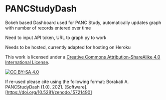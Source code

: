 # PANCStudyDash
Bokeh based Dashboard used for PANC Study, automatically updates graph with number of records entered over time 

Need to input API token, URL to graph.py to work

Needs to be hosted, currently adapted for hosting on Heroku


This work is licensed under a
[Creative Commons Attribution-ShareAlike 4.0 International License][cc-by-sa].

[![CC BY-SA 4.0][cc-by-sa-image]][cc-by-sa]

If re-used please cite using the following format: Borakati A. PANCStudyDash (1.0). 2021. [Software]. [https://doi.org/10.5281/zenodo.15721490]


[cc-by-sa]: http://creativecommons.org/licenses/by-sa/4.0/
[cc-by-sa-image]: https://licensebuttons.net/l/by-sa/4.0/88x31.png
